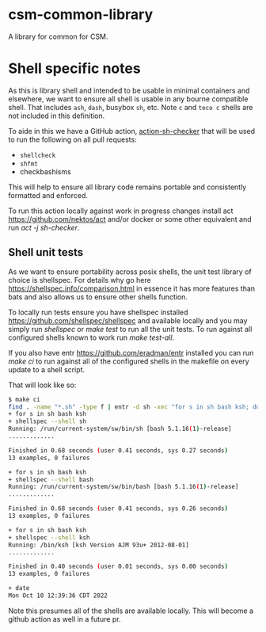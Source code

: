 # csm-common-library
A library for common for CSM.

# Shell specific notes

As this is library shell and intended to be usable in minimal containers and elsewhere, we want to ensure all shell is usable in any bourne compatible shell.
That includes `ash`, `dash`, busybox `sh`, etc. Note `c` and `teco c` shells are not included in this definition.

To aide in this we have a GitHub action, [action-sh-checker](https://github.com/luizm/action-sh-checker) that will be used to run the following on all pull requests:
- `shellcheck`
- `shfmt`
- checkbashisms

This will help to ensure all library code remains portable and consistently formatted and enforced.

To run this action locally against work in progress changes install act https://github.com/nektos/act and/or docker or some other equivalent and run *act -j sh-checker*.

## Shell unit tests

As we want to ensure portability across posix shells, the unit test library of choice is shellspec. For details why go here https://shellspec.info/comparison.html in essence it has more features than bats and also allows us to ensure other shells function.

To locally run tests ensure you have shellspec installed https://github.com/shellspec/shellspec and available locally and you may simply run *shellspec* or *make test* to run all the unit tests. To run against all configured shells known to work run *make test-all*.

If you also have entr https://github.com/eradman/entr installed you can run *make ci* to run against all of the configured shells in the makefile on every update to a shell script.

That will look like so:

```sh
$ make ci
find . -name "*.sh" -type f | entr -d sh -xec "for s in sh bash ksh; do shellspec --shell \$s ; done; date"
+ for s in sh bash ksh
+ shellspec --shell sh
Running: /run/current-system/sw/bin/sh [bash 5.1.16(1)-release]
.............

Finished in 0.68 seconds (user 0.41 seconds, sys 0.27 seconds)
13 examples, 0 failures

+ for s in sh bash ksh
+ shellspec --shell bash
Running: /run/current-system/sw/bin/bash [bash 5.1.16(1)-release]
.............

Finished in 0.68 seconds (user 0.41 seconds, sys 0.26 seconds)
13 examples, 0 failures

+ for s in sh bash ksh
+ shellspec --shell ksh
Running: /bin/ksh [ksh Version AJM 93u+ 2012-08-01]
.............

Finished in 0.40 seconds (user 0.01 seconds, sys 0.00 seconds)
13 examples, 0 failures

+ date
Mon Oct 10 12:39:36 CDT 2022
```

Note this presumes all of the shells are available locally. This will become a github action as well in a future pr.
